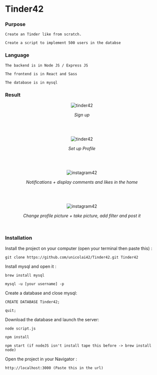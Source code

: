 # Tinder42

### Purpose
```
Create an Tinder like from scratch.

Create a script to implement 500 users in the databse
```

### Language
```
The backend is in Node JS / Express JS

The frontend is in React and Sass

The database is in mysql
```

### Result

<p align='center'><img src="https://media.giphy.com/media/1Ai7yPW3Xc1c5TFqz2/giphy.gif" alt='tinder42'/></p>
<p align='center'><i>Sign up</i></p>
<br/>
<br/>
<p align='center'><img src="https://media.giphy.com/media/2ytRmdmHgMmKykLCaB/giphy.gif" alt='tinder42'/></p>
<p align='center'><i>Set up Profile</i></p>
<br/>
<br/>
<p align='center'><img src="https://media.giphy.com/media/WvuqZ64IcDw4Wed5oQ/giphy.gif" alt='instagram42'/></p>
<p align='center'><i>Notifications + display comments and likes in the home</i></p>
<br/>
<br/>
<p align='center'><img src="https://media.giphy.com/media/3fdDSYp26ucsyD4d8U/giphy.gif" alt='instagram42'/></p>
<p align='center'><i>Change profile picture + take picture, add filter and post it</i></p>
<br/>

### Installation

Install the project on your computer (open your terminal then paste this) :
```
git clone https://github.com/unicolai42/Tinder42.git Tinder42
```

Install mysql and open it :
```
brew install mysql

mysql -u [your username] -p
```

Create a database and close mysql:
```
CREATE DATABASE Tinder42;

quit;
```

Download the database and launch the server:
```
node script.js

npm install

npm start (if nodeJS isn't install tape this before -> brew install node)
```

Open the project in your Navigator :
```
http://localhost:3000 (Paste this in the url)
```
